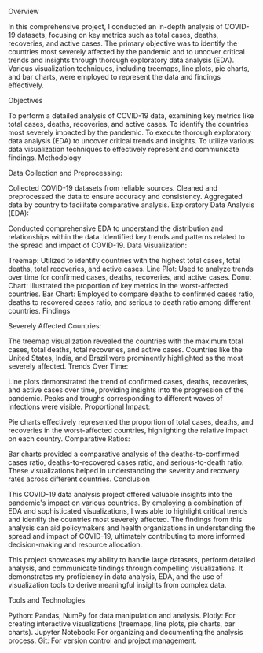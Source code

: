 Overview

In this comprehensive project, I conducted an in-depth analysis of COVID-19 datasets, focusing on key metrics such as total cases, deaths, recoveries, and active cases. The primary objective was to identify the countries most severely affected by the pandemic and to uncover critical trends and insights through thorough exploratory data analysis (EDA). Various visualization techniques, including treemaps, line plots, pie charts, and bar charts, were employed to represent the data and findings effectively.

Objectives

To perform a detailed analysis of COVID-19 data, examining key metrics like total cases, deaths, recoveries, and active cases.
To identify the countries most severely impacted by the pandemic.
To execute thorough exploratory data analysis (EDA) to uncover critical trends and insights.
To utilize various data visualization techniques to effectively represent and communicate findings.
Methodology

Data Collection and Preprocessing:

Collected COVID-19 datasets from reliable sources.
Cleaned and preprocessed the data to ensure accuracy and consistency.
Aggregated data by country to facilitate comparative analysis.
Exploratory Data Analysis (EDA):

Conducted comprehensive EDA to understand the distribution and relationships within the data.
Identified key trends and patterns related to the spread and impact of COVID-19.
Data Visualization:

Treemap: Utilized to identify countries with the highest total cases, total deaths, total recoveries, and active cases.
Line Plot: Used to analyze trends over time for confirmed cases, deaths, recoveries, and active cases.
Donut Chart: Illustrated the proportion of key metrics in the worst-affected countries.
Bar Chart: Employed to compare deaths to confirmed cases ratio, deaths to recovered cases ratio, and serious to death ratio among different countries.
Findings

Severely Affected Countries:

The treemap visualization revealed the countries with the maximum total cases, total deaths, total recoveries, and active cases. Countries like the United States, India, and Brazil were prominently highlighted as the most severely affected.
Trends Over Time:

Line plots demonstrated the trend of confirmed cases, deaths, recoveries, and active cases over time, providing insights into the progression of the pandemic. Peaks and troughs corresponding to different waves of infections were visible.
Proportional Impact:

Pie charts effectively represented the proportion of total cases, deaths, and recoveries in the worst-affected countries, highlighting the relative impact on each country.
Comparative Ratios:

Bar charts provided a comparative analysis of the deaths-to-confirmed cases ratio, deaths-to-recovered cases ratio, and serious-to-death ratio. These visualizations helped in understanding the severity and recovery rates across different countries.
Conclusion

This COVID-19 data analysis project offered valuable insights into the pandemic's impact on various countries. By employing a combination of EDA and sophisticated visualizations, I was able to highlight critical trends and identify the countries most severely affected. The findings from this analysis can aid policymakers and health organizations in understanding the spread and impact of COVID-19, ultimately contributing to more informed decision-making and resource allocation.

This project showcases my ability to handle large datasets, perform detailed analysis, and communicate findings through compelling visualizations. It demonstrates my proficiency in data analysis, EDA, and the use of visualization tools to derive meaningful insights from complex data.

Tools and Technologies

Python: Pandas, NumPy for data manipulation and analysis.
Plotly: For creating interactive visualizations (treemaps, line plots, pie charts, bar charts).
Jupyter Notebook: For organizing and documenting the analysis process.
Git: For version control and project management.
